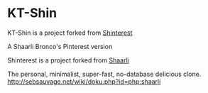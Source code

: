 # KT-Shin

KT-Shin is a project forked from [Shinterest](https://github.com/broncowdd/Shinterest)

A Shaarli Bronco's Pinterest version

Shinterest is a project forked from [Shaarli](https://github.com/sebsauvage/Shaarli )

The personal, minimalist, super-fast, no-database delicious clone.
http://sebsauvage.net/wiki/doku.php?id=php:shaarli
